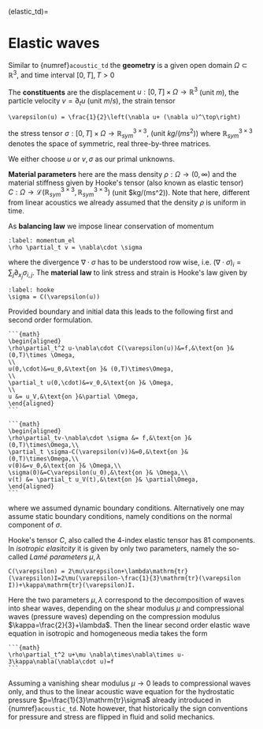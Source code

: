 (elastic_td)=
# Elastic waves

Similar to {numref}`acoustic_td` the 
**geometry** is a  given open domain $\Omega\subset\mathbb R^3$, and time interval $[0,T], T>0$

The **constituents** are the displacement $u:[0,T]\times\Omega\to\mathbb R^3$ (unit $m$), the particle velocity $v=\partial_t u$ (unit $m/s$), the strain tensor 
```{math}
\varepsilon(u) = \frac{1}{2}\left(\nabla u+ (\nabla u)^\top\right)
```
 the stress tensor $\sigma:[0,T]\times\Omega\to \mathbb R^{3\times 3}_{sym},$ (unit $kg/(ms^2)$) where $\mathbb R^{3\times 3}_{sym}$ denotes the space of symmetric, real three-by-three matrices.

We either choose $u$ or $v,\sigma$ as our primal unknowns.

**Material parameters** here are the mass density $\rho:\Omega\to (0,\infty)$ and the material stiffness given by Hooke's tensor (also known as elastic tensor) $C:\Omega\to \mathcal L(\mathbb R^{3\times 3}_{sym},\mathbb R^{3\times 3}_{sym})$ (unit $kg/(ms^2)). Note that here, different from linear acoustics we already assumed that the density $\rho$ is uniform in time.

As **balancing law** we impose linear conservation of momentum
```{math}
:label: momentum_el
\rho \partial_t v = \nabla\cdot \sigma
```
where the divergence $\nabla\cdot\sigma$ has to be understood row wise, i.e. $(\nabla\cdot\sigma)_i=\sum_j \partial_{x_j}\sigma_{i,j}$.
The **material law** to link stress and strain is Hooke's law given by
```{math}
:label: hooke
\sigma = C(\varepsilon(u))
```

Provided boundary and initial data this leads to the following first and second order formulation.
````{card}
```{math}
\begin{aligned}
\rho\partial_t^2 u-\nabla\cdot C(\varepsilon(u))&=f,&\text{on }& (0,T)\times \Omega,
\\
u(0,\cdot)&=u_0,&\text{on }& (0,T)\times\Omega,
\\
\partial_t u(0,\cdot)&=v_0,&\text{on }& \Omega,
\\
u &= u_V,&\text{on }&\partial \Omega,
\end{aligned}
```
````
````{card}
```{math}
\begin{aligned}
\rho\partial_tv-\nabla\cdot \sigma &= f,&\text{on }& (0,T)\times\Omega,\\
\partial_t \sigma-C(\varepsilon(v))&=0,&\text{on }& (0,T)\times\Omega,\\
v(0)&=v_0,&\text{on }& \Omega,\\
\sigma(0)&=C\varepsilon(u_0),&\text{on }& \Omega,\\
v(t) &= \partial_t u_V(t),&\text{on }& \partial\Omega,
\end{aligned}
```
````
where we assumed dynamic boundary conditions. Alternatively one may assume static boundary conditions, namely conditions on the normal component of $\sigma$.

Hooke's tensor $C$, also called the 4-index elastic tensor has 81 components. In *isotropic elasitcity* it is given by only two parameters, namely the so-called *Lamé parameters* $\mu,\lambda$
```{math}
C(\varepsilon) = 2\mu\varepsilon+\lambda\mathrm{tr}(\varepsilon)I=2\mu(\varepsilon-\frac{1}{3}\mathrm{tr}(\varepsilon I))+\kappa\mathrm{tr}(\varepsilon)I.
```
Here the two parameters $\mu,\lambda$ correspond to the decomposition of waves into shear waves, depending on the shear modulus $\mu$ and compressional waves (pressure waves) depending on the compression modulus $\kappa=\frac{2}{3}+\lambda$.
Then the linear second order elastic wave equation in isotropic and homogeneous media takes the form
````{card}
```{math}
\rho\partial_t^2 u+\mu \nabla\times\nabla\times u-3\kappa\nabla(\nabla\cdot u)=f
```
````
Assuming a vanishing shear modulus $\mu\to 0$ leads to compressional waves only, and thus to the linear acoustic wave equation for the hydrostatic pressure $p=\frac{1}{3}\mathrm{tr}\sigma$ already introduced in  {numref}`acoustic_td`. Note however, that historically the sign conventions for pressure and stress are flipped in fluid and solid mechanics.
